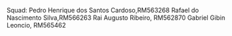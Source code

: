 Squad: 
Pedro Henrique dos Santos Cardoso,RM563268 
Rafael do Nascimento Silva,RM566263 
Rai Augusto Ribeiro, RM562870
Gabriel Gibin Leoncio, RM565462
